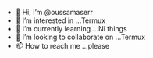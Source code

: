 - 👋 Hi, I’m @oussamaserr
- 👀 I’m interested in ...Termux
- 🌱 I’m currently learning ...Ni things
- 💞️ I’m looking to collaborate on ...Termux
- 📫 How to reach me ...please

<!---
oussamaserr/oussamaserr is a ✨ special ✨ repository because its `README.md` (this file) appears on your GitHub profile.
You can click the Preview link to take a look at your changes.
--->
